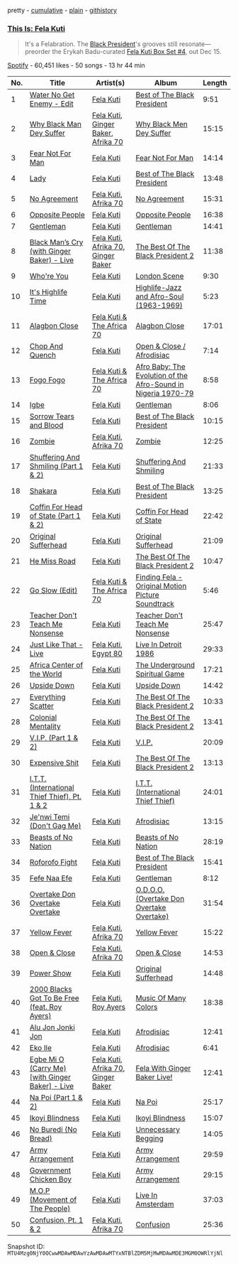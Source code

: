pretty - [cumulative](/playlists/cumulative/37i9dQZF1DXajE2Hhh3n7i.md) - [plain](/playlists/plain/37i9dQZF1DXajE2Hhh3n7i) - [githistory](https://github.githistory.xyz/mackorone/spotify-playlist-archive/blob/main/playlists/plain/37i9dQZF1DXajE2Hhh3n7i)

### [This Is: Fela Kuti](https://open.spotify.com/playlist/37i9dQZF1DXajE2Hhh3n7i)

> It's a Felabration\. The <a href="spotify:artist:5CG9X521RDFWCuAhlo6QoR">Black President</a>'s grooves still resonate—preorder the Erykah Badu\-curated <a href="https://regulartrademark.fela.net/products/fela\-kuti\-box\-set\-4\-curated\-by\-erykah\-badu?variant=1711344746520">Fela Kuti Box Set \#4</a>, out Dec 15.

[Spotify](https://open.spotify.com/user/spotify) - 60,451 likes - 50 songs - 13 hr 44 min

| No. | Title | Artist(s) | Album | Length |
|---|---|---|---|---|
| 1 | [Water No Get Enemy \- Edit](https://open.spotify.com/track/43ile6cBzr9uaC4bJf6J3N) | [Fela Kuti](https://open.spotify.com/artist/5CG9X521RDFWCuAhlo6QoR) | [Best of The Black President](https://open.spotify.com/album/7325GfKum2hDK231i3LqA7) | 9:51 |
| 2 | [Why Black Man Dey Suffer](https://open.spotify.com/track/0rC0fuSuuj4maHJJtFDFj8) | [Fela Kuti](https://open.spotify.com/artist/5CG9X521RDFWCuAhlo6QoR), [Ginger Baker](https://open.spotify.com/artist/5xTbqEbkihxdjj2jyYSthw), [Afrika 70](https://open.spotify.com/artist/5lhLOXDLaw0yjEXd6xTasV) | [Why Black Men Dey Suffer](https://open.spotify.com/album/50Wt0oTT0ERb3qhdLQaG3g) | 15:15 |
| 3 | [Fear Not For Man](https://open.spotify.com/track/50pr6cNY0hN3ptSCS90Bj6) | [Fela Kuti](https://open.spotify.com/artist/5CG9X521RDFWCuAhlo6QoR) | [Fear Not For Man](https://open.spotify.com/album/1YPAWyiCPvhgqju8veosGt) | 14:14 |
| 4 | [Lady](https://open.spotify.com/track/6fsLjItlUmbpl16SGi2COD) | [Fela Kuti](https://open.spotify.com/artist/5CG9X521RDFWCuAhlo6QoR) | [Best of The Black President](https://open.spotify.com/album/7325GfKum2hDK231i3LqA7) | 13:48 |
| 5 | [No Agreement](https://open.spotify.com/track/67Aggsxc1GqwEcApSvgutj) | [Fela Kuti](https://open.spotify.com/artist/5CG9X521RDFWCuAhlo6QoR), [Afrika 70](https://open.spotify.com/artist/5lhLOXDLaw0yjEXd6xTasV) | [No Agreement](https://open.spotify.com/album/1SHJ0wxptNBE6DiHxEEXku) | 15:31 |
| 6 | [Opposite People](https://open.spotify.com/track/2nsQdjrZesTsFqVpYNBpUm) | [Fela Kuti](https://open.spotify.com/artist/5CG9X521RDFWCuAhlo6QoR) | [Opposite People](https://open.spotify.com/album/6biR88DInlFKuy1uwQoglU) | 16:38 |
| 7 | [Gentleman](https://open.spotify.com/track/1HC6o3lTQvNmtH3ejYG4hs) | [Fela Kuti](https://open.spotify.com/artist/5CG9X521RDFWCuAhlo6QoR) | [Gentleman](https://open.spotify.com/album/56UAK81XOvDgAcTsI0Olpk) | 14:41 |
| 8 | [Black Man’s Cry \(with Ginger Baker\) \- Live](https://open.spotify.com/track/4rhDr1ZLL1GW1iGfYBkH0P) | [Fela Kuti](https://open.spotify.com/artist/5CG9X521RDFWCuAhlo6QoR), [Afrika 70](https://open.spotify.com/artist/5lhLOXDLaw0yjEXd6xTasV), [Ginger Baker](https://open.spotify.com/artist/5xTbqEbkihxdjj2jyYSthw) | [The Best Of The Black President 2](https://open.spotify.com/album/5Nx9r4mbuWkfPsVZIvqWx2) | 11:38 |
| 9 | [Who're You](https://open.spotify.com/track/4tmwN5EgWlC8SSHMxzD7fo) | [Fela Kuti](https://open.spotify.com/artist/5CG9X521RDFWCuAhlo6QoR) | [London Scene](https://open.spotify.com/album/3Yy4w46NKpvjSCpFbwjnjF) | 9:30 |
| 10 | [It's Highlife Time](https://open.spotify.com/track/7b1Sax2Go8uwu3IOyJPVTF) | [Fela Kuti](https://open.spotify.com/artist/5CG9X521RDFWCuAhlo6QoR) | [Highlife\-Jazz and Afro\-Soul \(1963\-1969\)](https://open.spotify.com/album/5eyvtau4jEgAU7VwlRq87R) | 5:23 |
| 11 | [Alagbon Close](https://open.spotify.com/track/0RYReUfKd0QQP4wDamtHPy) | [Fela Kuti & The Africa 70](https://open.spotify.com/artist/7LjEfHT7IFrv5CgUGOObHi) | [Alagbon Close](https://open.spotify.com/album/0NJ8kZlCtwvktiH2QJC5bq) | 17:01 |
| 12 | [Chop And Quench](https://open.spotify.com/track/6rxb23dRGTo1AN5VibkKHL) | [Fela Kuti](https://open.spotify.com/artist/5CG9X521RDFWCuAhlo6QoR) | [Open & Close / Afrodisiac](https://open.spotify.com/album/3Avp1nrkG9iVvIknN4K0Dq) | 7:14 |
| 13 | [Fogo Fogo](https://open.spotify.com/track/1GS6BM6upPsZcLK4hxrlJp) | [Fela Kuti & The Africa 70](https://open.spotify.com/artist/7LjEfHT7IFrv5CgUGOObHi) | [Afro Baby: The Evolution of the Afro\-Sound in Nigeria 1970\-79](https://open.spotify.com/album/3MRCjf7Np4Jn3K4bnNv10a) | 8:58 |
| 14 | [Igbe](https://open.spotify.com/track/7hMKblQ8PFmACSulYElau6) | [Fela Kuti](https://open.spotify.com/artist/5CG9X521RDFWCuAhlo6QoR) | [Gentleman](https://open.spotify.com/album/4WFl8lIveUuiqycITGQjEJ) | 8:06 |
| 15 | [Sorrow Tears and Blood](https://open.spotify.com/track/1xMSKjKky5CXdDRLQzLlnv) | [Fela Kuti](https://open.spotify.com/artist/5CG9X521RDFWCuAhlo6QoR) | [Best of The Black President](https://open.spotify.com/album/7325GfKum2hDK231i3LqA7) | 10:15 |
| 16 | [Zombie](https://open.spotify.com/track/11GDQVqIEKAB4QKOcIVOvG) | [Fela Kuti](https://open.spotify.com/artist/5CG9X521RDFWCuAhlo6QoR), [Afrika 70](https://open.spotify.com/artist/5lhLOXDLaw0yjEXd6xTasV) | [Zombie](https://open.spotify.com/album/4CGGf13zt9Jva2ia4CKQi6) | 12:25 |
| 17 | [Shuffering And Shmiling \(Part 1 & 2\)](https://open.spotify.com/track/39Iv2td1ee4BB21R5PY4xU) | [Fela Kuti](https://open.spotify.com/artist/5CG9X521RDFWCuAhlo6QoR) | [Shuffering And Shmiling](https://open.spotify.com/album/0gS4PbZd5DDGqSJBxswZyM) | 21:33 |
| 18 | [Shakara](https://open.spotify.com/track/7ahuB6eBMgz9jGm6AMLHuM) | [Fela Kuti](https://open.spotify.com/artist/5CG9X521RDFWCuAhlo6QoR) | [Best of The Black President](https://open.spotify.com/album/7325GfKum2hDK231i3LqA7) | 13:25 |
| 19 | [Coffin For Head of State \(Part 1 & 2\)](https://open.spotify.com/track/7d8PADmEkMERzZ3b1EEnzO) | [Fela Kuti](https://open.spotify.com/artist/5CG9X521RDFWCuAhlo6QoR) | [Coffin For Head of State](https://open.spotify.com/album/4Kw6qYDGxoolXoQemIYgn1) | 22:42 |
| 20 | [Original Sufferhead](https://open.spotify.com/track/3vcxnKHIDh99sUGyw9ioG1) | [Fela Kuti](https://open.spotify.com/artist/5CG9X521RDFWCuAhlo6QoR) | [Original Sufferhead](https://open.spotify.com/album/6e8UjNOwy8jl7bqMiGzWEm) | 21:09 |
| 21 | [He Miss Road](https://open.spotify.com/track/2l4DCKVFvSasP0vHXXE8Kb) | [Fela Kuti](https://open.spotify.com/artist/5CG9X521RDFWCuAhlo6QoR) | [The Best Of The Black President 2](https://open.spotify.com/album/5Nx9r4mbuWkfPsVZIvqWx2) | 10:47 |
| 22 | [Go Slow \(Edit\)](https://open.spotify.com/track/54A4kYIFcmxYNZ4Q3mSq0e) | [Fela Kuti & The Africa 70](https://open.spotify.com/artist/7LjEfHT7IFrv5CgUGOObHi) | [Finding Fela \- Original Motion Picture Soundtrack](https://open.spotify.com/album/0RTlG5tdBhZY75IiJOfMD4) | 5:46 |
| 23 | [Teacher Don't Teach Me Nonsense](https://open.spotify.com/track/6wDPVs1Rh0n5mNuK2Kt3bV) | [Fela Kuti](https://open.spotify.com/artist/5CG9X521RDFWCuAhlo6QoR) | [Teacher Don't Teach Me Nonsense](https://open.spotify.com/album/7uifQybXsgQN7AZMpCxkaO) | 25:47 |
| 24 | [Just Like That \- Live](https://open.spotify.com/track/1CNkQ7GxwhEi3SiyOneWuB) | [Fela Kuti](https://open.spotify.com/artist/5CG9X521RDFWCuAhlo6QoR), [Egypt 80](https://open.spotify.com/artist/6L71LxY17w8Yzh1zUphpiW) | [Live In Detroit 1986](https://open.spotify.com/album/4p6XlfiwlyCZzYyZW9lVL3) | 29:33 |
| 25 | [Africa Center of the World](https://open.spotify.com/track/48Qs11WwUFNM8BPunM9Xsu) | [Fela Kuti](https://open.spotify.com/artist/5CG9X521RDFWCuAhlo6QoR) | [The Underground Spiritual Game](https://open.spotify.com/album/6Wx3QN2gdIl8FHCEFWc2b6) | 17:21 |
| 26 | [Upside Down](https://open.spotify.com/track/2YedJttTnN8EEI9gLVuKJx) | [Fela Kuti](https://open.spotify.com/artist/5CG9X521RDFWCuAhlo6QoR) | [Upside Down](https://open.spotify.com/album/4Gs58THIKFHmeXZ7bnSkBP) | 14:42 |
| 27 | [Everything Scatter](https://open.spotify.com/track/5yDQCCZ2l5IvUY2DDpMWJn) | [Fela Kuti](https://open.spotify.com/artist/5CG9X521RDFWCuAhlo6QoR) | [The Best Of The Black President 2](https://open.spotify.com/album/5Nx9r4mbuWkfPsVZIvqWx2) | 10:33 |
| 28 | [Colonial Mentality](https://open.spotify.com/track/15tF3LR98qBD5p6zE41XAn) | [Fela Kuti](https://open.spotify.com/artist/5CG9X521RDFWCuAhlo6QoR) | [The Best Of The Black President 2](https://open.spotify.com/album/5Nx9r4mbuWkfPsVZIvqWx2) | 13:41 |
| 29 | [V.I.P\. \(Part 1 & 2\)](https://open.spotify.com/track/1SLKMQCKiZSJGZDFPbbbR4) | [Fela Kuti](https://open.spotify.com/artist/5CG9X521RDFWCuAhlo6QoR) | [V.I.P.](https://open.spotify.com/album/6BiKzKHhiswXGqkq2xN19D) | 20:09 |
| 30 | [Expensive Shit](https://open.spotify.com/track/2g72QoX5ZZlEqQpKfnOdrj) | [Fela Kuti](https://open.spotify.com/artist/5CG9X521RDFWCuAhlo6QoR) | [The Best Of The Black President 2](https://open.spotify.com/album/5Nx9r4mbuWkfPsVZIvqWx2) | 13:13 |
| 31 | [I.T.T\. \(International Thief Thief\), Pt\. 1 & 2](https://open.spotify.com/track/1diWUkLwzud0zG2k1iZ8Qw) | [Fela Kuti](https://open.spotify.com/artist/5CG9X521RDFWCuAhlo6QoR) | [I.T.T\. \(International Thief Thief\)](https://open.spotify.com/album/3D1ig2nlLuZsB1Ab7bCgrK) | 24:01 |
| 32 | [Je'nwi Temi \(Don't Gag Me\)](https://open.spotify.com/track/6b5cOxxb9c1XQAfgmFzJGy) | [Fela Kuti](https://open.spotify.com/artist/5CG9X521RDFWCuAhlo6QoR) | [Afrodisiac](https://open.spotify.com/album/2cBh3ze0atDVhWhFUDoikD) | 13:15 |
| 33 | [Beasts of No Nation](https://open.spotify.com/track/6dKgDhGr2Me8OaWn4n3RQM) | [Fela Kuti](https://open.spotify.com/artist/5CG9X521RDFWCuAhlo6QoR) | [Beasts of No Nation](https://open.spotify.com/album/2R2mGWmA6cPIEmzFDkny4K) | 28:19 |
| 34 | [Roforofo Fight](https://open.spotify.com/track/64zMovN4OokoGxT6mRYj8Y) | [Fela Kuti](https://open.spotify.com/artist/5CG9X521RDFWCuAhlo6QoR) | [Best of The Black President](https://open.spotify.com/album/7325GfKum2hDK231i3LqA7) | 15:41 |
| 35 | [Fefe Naa Efe](https://open.spotify.com/track/01M4pDUAFpAiuvtNSDRSlE) | [Fela Kuti](https://open.spotify.com/artist/5CG9X521RDFWCuAhlo6QoR) | [Gentleman](https://open.spotify.com/album/56UAK81XOvDgAcTsI0Olpk) | 8:12 |
| 36 | [Overtake Don Overtake Overtake](https://open.spotify.com/track/79YfldcLfELOhoP7SePGyw) | [Fela Kuti](https://open.spotify.com/artist/5CG9X521RDFWCuAhlo6QoR) | [O.D.O.O\. \(Overtake Don Overtake Overtake\)](https://open.spotify.com/album/4MuBdetDtRpkeUZBHx7gKO) | 31:54 |
| 37 | [Yellow Fever](https://open.spotify.com/track/7BkEB9iVi5hso4Qjo1McIr) | [Fela Kuti](https://open.spotify.com/artist/5CG9X521RDFWCuAhlo6QoR), [Afrika 70](https://open.spotify.com/artist/5lhLOXDLaw0yjEXd6xTasV) | [Yellow Fever](https://open.spotify.com/album/5HarWD76ItQANPWosSvEDF) | 15:22 |
| 38 | [Open & Close](https://open.spotify.com/track/28tGjYm9jzt06lTTxJbKtz) | [Fela Kuti](https://open.spotify.com/artist/5CG9X521RDFWCuAhlo6QoR), [Afrika 70](https://open.spotify.com/artist/5lhLOXDLaw0yjEXd6xTasV) | [Open & Close](https://open.spotify.com/album/77vLQ8zcA6vjBsKsbuBd3P) | 14:53 |
| 39 | [Power Show](https://open.spotify.com/track/69x8FDge3Va4RW5TTFmdrV) | [Fela Kuti](https://open.spotify.com/artist/5CG9X521RDFWCuAhlo6QoR) | [Original Sufferhead](https://open.spotify.com/album/6e8UjNOwy8jl7bqMiGzWEm) | 14:48 |
| 40 | [2000 Blacks Got To Be Free \(feat\. Roy Ayers\)](https://open.spotify.com/track/0hmGJlfLC2ybgIp2TeG9hC) | [Fela Kuti](https://open.spotify.com/artist/5CG9X521RDFWCuAhlo6QoR), [Roy Ayers](https://open.spotify.com/artist/6R9Mv0bgGE4Tqxna1q5Mrj) | [Music Of Many Colors](https://open.spotify.com/album/2WO4qrGQqQ98tBYX4ieerh) | 18:38 |
| 41 | [Alu Jon Jonki Jon](https://open.spotify.com/track/0YLZi7Sbk86LgsoIlhH6w4) | [Fela Kuti](https://open.spotify.com/artist/5CG9X521RDFWCuAhlo6QoR) | [Afrodisiac](https://open.spotify.com/album/2cBh3ze0atDVhWhFUDoikD) | 12:41 |
| 42 | [Eko Ile](https://open.spotify.com/track/0VRPHLUhnbdoPvGUVRhsfL) | [Fela Kuti](https://open.spotify.com/artist/5CG9X521RDFWCuAhlo6QoR) | [Afrodisiac](https://open.spotify.com/album/2cBh3ze0atDVhWhFUDoikD) | 6:41 |
| 43 | [Egbe Mi O \(Carry Me\) \[with Ginger Baker\] \- Live](https://open.spotify.com/track/38gAJy9nB4mQ20tkndwj17) | [Fela Kuti](https://open.spotify.com/artist/5CG9X521RDFWCuAhlo6QoR), [Afrika 70](https://open.spotify.com/artist/5lhLOXDLaw0yjEXd6xTasV), [Ginger Baker](https://open.spotify.com/artist/5xTbqEbkihxdjj2jyYSthw) | [Fela With Ginger Baker Live!](https://open.spotify.com/album/4muZmxBESyBUEW61rIF0D5) | 12:41 |
| 44 | [Na Poi \(Part 1 & 2\)](https://open.spotify.com/track/3u9NyRr4xDg4GIXhV7GerH) | [Fela Kuti](https://open.spotify.com/artist/5CG9X521RDFWCuAhlo6QoR) | [Na Poi](https://open.spotify.com/album/5okD25vNTKwFasrFZcGzBn) | 25:17 |
| 45 | [Ikoyi Blindness](https://open.spotify.com/track/6GHh6NIRLnlQsRvG5MtLRa) | [Fela Kuti](https://open.spotify.com/artist/5CG9X521RDFWCuAhlo6QoR) | [Ikoyi Blindness](https://open.spotify.com/album/4LfyStMFzWOJbNRhUqCiUt) | 15:07 |
| 46 | [No Buredi \(No Bread\)](https://open.spotify.com/track/0KTGm5qZ02v8O8Mb6fGUvr) | [Fela Kuti](https://open.spotify.com/artist/5CG9X521RDFWCuAhlo6QoR) | [Unnecessary Begging](https://open.spotify.com/album/1xlK9lEGwtbGY8HvYylGrH) | 14:05 |
| 47 | [Army Arrangement](https://open.spotify.com/track/7lqpipwqhOFJUh9AOIL8g7) | [Fela Kuti](https://open.spotify.com/artist/5CG9X521RDFWCuAhlo6QoR) | [Army Arrangement](https://open.spotify.com/album/2twKt4groCVukYE9ppI6Dx) | 29:59 |
| 48 | [Government Chicken Boy](https://open.spotify.com/track/7GNDwqqBrgi9slc0TTQbGd) | [Fela Kuti](https://open.spotify.com/artist/5CG9X521RDFWCuAhlo6QoR) | [Army Arrangement](https://open.spotify.com/album/2twKt4groCVukYE9ppI6Dx) | 29:15 |
| 49 | [M.O.P \(Movement of The People\)](https://open.spotify.com/track/4UwH4jm2C6CjOEOoZfJyDh) | [Fela Kuti](https://open.spotify.com/artist/5CG9X521RDFWCuAhlo6QoR) | [Live In Amsterdam](https://open.spotify.com/album/3mnDDQ1FJQ2mbS0skIQJTP) | 37:03 |
| 50 | [Confusion, Pt\. 1 & 2](https://open.spotify.com/track/25GEekAicD2hFWS0464CnM) | [Fela Kuti](https://open.spotify.com/artist/5CG9X521RDFWCuAhlo6QoR), [Afrika 70](https://open.spotify.com/artist/5lhLOXDLaw0yjEXd6xTasV) | [Confusion](https://open.spotify.com/album/0rdVC5TqJul849weoYcHXj) | 25:36 |

Snapshot ID: `MTU4Mzg0NjY0OCwwMDAwMDAwYzAwMDAwMTYxNTBlZDM5MjMwMDAwMDE3MGM0OWRlYjNl`